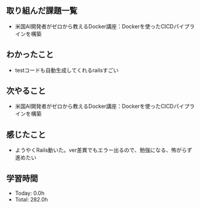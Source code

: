 ## 取り組んだ課題一覧
- 米国AI開発者がゼロから教えるDocker講座：Dockerを使ったCICDパイプラインを構築
## わかったこと
- testコードも自動生成してくれるrailsすごい
## 次やること
- 米国AI開発者がゼロから教えるDocker講座：Dockerを使ったCICDパイプラインを構築
## 感じたこと
- ようやくRails動いた。ver差異でもエラー出るので、勉強になる、怖がらず進めたい
## 学習時間
- Today: 0.0h
- Total: 282.0h
